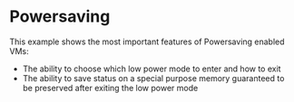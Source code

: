 Powersaving
===========

This example shows the most important features of Powersaving enabled VMs:

* The ability to choose which low power mode to enter and how to exit
* The ability to save status on a special purpose memory guaranteed to be preserved after exiting the low power mode
